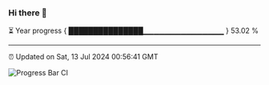 ### Hi there 👋

⏳ Year progress { ███████████████▁▁▁▁▁▁▁▁▁▁▁▁▁▁▁ } 53.02 %

---

⏰ Updated on Sat, 13 Jul 2024 00:56:41 GMT

![Progress Bar CI](https://github.com/liununu/liununu/workflows/Progress%20Bar%20CI/badge.svg)
